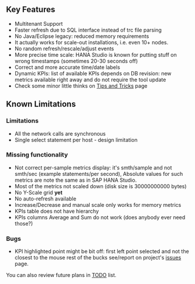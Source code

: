 ## Key Features
* Multitenant Support
* Faster refresh due to SQL interface instead of trc file parsing
* No Java/Eclipse legacy: reduced memory requirements
* It actually works for scale-out installations, i.e. even 10+ nodes.
* No random refresh/rescale/adjust events
* More precise time scale: HANA Studio is known for putting stuff on wrong timestamps (sometimes 20-30 seconds off)
* Correct and more accurate time/date labels 
* Dynamic KPIs: list of available KPIs depends on DB revision: new metrics available right away and do not require the tool update
* Check some minor little thinks on [Tips and Tricks](/tips) page

## Known Limitations
### Limitations
* All the network calls are synchronous
* Single select statement per host - design limitation

### Missing functionality
* Not correct per-sample metrics display: it's smth/sample and not smth/sec (example statements/per second), Absolute values for such metrics are note the same as in SAP HANA Studio.
* Most of the metrics not scaled down (disk size is 30000000000 bytes)
* No Y-Scale grid **yet**
* No auto-refresh available
* Increase/Decrease and manual scale only works for memory metrics
* KPIs table does not have hierarchy
* KPIs columns Average and Sum do not work (does anybody ever need those?)

### Bugs
* KPI highlighted point might be bit off: first left point selected and not the closest to the mouse
rest of the bucks see/report on project's [issues](https://github.com/rybafish/rybafish/issues) page.

You can also review future plans in [TODO](/todo) list.
